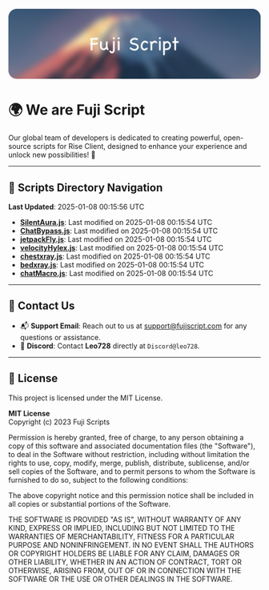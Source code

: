 ![Banner](.github/b.webp)

# 🌍 **We are Fuji Script**

Our global team of developers is dedicated to creating powerful, open-source scripts for Rise Client, designed to enhance your experience and unlock new possibilities! 🌟

---
<!-- SCRIPTS_NAVIGATION_START -->
## 📂 **Scripts Directory Navigation**

**Last Updated**: 2025-01-08 00:15:56 UTC

- **[SilentAura.js](scripts/SilentAura.js)**: Last modified on 2025-01-08 00:15:54 UTC
- **[ChatBypass.js](scripts/ChatBypass.js)**: Last modified on 2025-01-08 00:15:54 UTC
- **[jetpackFly.js](scripts/jetpackFly.js)**: Last modified on 2025-01-08 00:15:54 UTC
- **[velocityHylex.js](scripts/velocityHylex.js)**: Last modified on 2025-01-08 00:15:54 UTC
- **[chestxray.js](scripts/chestxray.js)**: Last modified on 2025-01-08 00:15:54 UTC
- **[bedxray.js](scripts/bedxray.js)**: Last modified on 2025-01-08 00:15:54 UTC
- **[chatMacro.js](scripts/chatMacro.js)**: Last modified on 2025-01-08 00:15:54 UTC

<!-- SCRIPTS_NAVIGATION_END -->

---

## 💬 **Contact Us**  
- 📬 **Support Email**: Reach out to us at [support@fujiscript.com](mailto:support@fujiscript.com) for any questions or assistance.  
- 💬 **Discord**: Contact **Leo728** directly at `Discord@leo728`.

---

## 📜 **License**

This project is licensed under the MIT License.  

**MIT License**  
Copyright (c) 2023 Fuji Scripts  

Permission is hereby granted, free of charge, to any person obtaining a copy of this software and associated documentation files (the "Software"), to deal in the Software without restriction, including without limitation the rights to use, copy, modify, merge, publish, distribute, sublicense, and/or sell copies of the Software, and to permit persons to whom the Software is furnished to do so, subject to the following conditions:  

The above copyright notice and this permission notice shall be included in all copies or substantial portions of the Software.  

THE SOFTWARE IS PROVIDED "AS IS", WITHOUT WARRANTY OF ANY KIND, EXPRESS OR IMPLIED, INCLUDING BUT NOT LIMITED TO THE WARRANTIES OF MERCHANTABILITY, FITNESS FOR A PARTICULAR PURPOSE AND NONINFRINGEMENT. IN NO EVENT SHALL THE AUTHORS OR COPYRIGHT HOLDERS BE LIABLE FOR ANY CLAIM, DAMAGES OR OTHER LIABILITY, WHETHER IN AN ACTION OF CONTRACT, TORT OR OTHERWISE, ARISING FROM, OUT OF OR IN CONNECTION WITH THE SOFTWARE OR THE USE OR OTHER DEALINGS IN THE SOFTWARE.  
